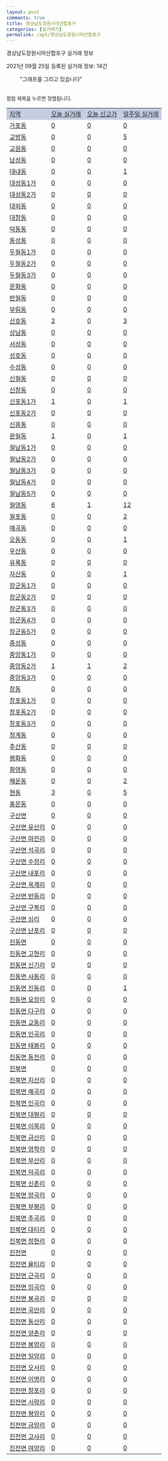 ```yaml
---
layout: post
comments: true
title: 경상남도창원시마산합포구
categories: [실거래가]
permalink: /apt/경상남도창원시마산합포구
---
```


경상남도창원시마산합포구 실거래 정보

2021년 09월 25일 등록된 실거래 정보: 14건

<!--<script async src="https://pagead2.googlesyndication.com/pagead/js/adsbygoogle.js?client=ca-pub-3485438051770037"
 crossorigin="anonymous"></script>-->

<script type="text/javascript">
  google.charts.load('current', {'packages':['corechart']});
  google.charts.setOnLoadCallback(drawChart);

  function drawChart() {
    var data = google.visualization.arrayToDataTable([['거래일', '매매', '전월세', '전매'], ['21-01', 254, 306, 100], ['21-02', 197, 284, 106], ['21-03', 251, 271, 85], ['21-04', 342, 184, 222], ['21-05', 287, 224, 243], ['21-06', 263, 254, 40], ['21-07', 269, 207, 31], ['21-08', 277, 181, 47], ['21-09', 92, 60, 13]]);

    var options = {
      title: '최근 1년간 유형별 거래량 추이',
      legend: { position: 'bottom' }
    };

    setTimeout(function() {
        var chart = new google.visualization.LineChart(document.getElementById('columnchart_material'));
        chart.draw(data, (options));
        document.getElementById('loading').style.display = 'none';
        var dayLabel = (new Date()).getDay();
        if (dayLabel < 2) {
            sorttable.innerSortFunction.apply(document.getElementById('week'), []);
            sorttable.innerSortFunction.apply(document.getElementById('week'), []);        
        }
        else {
            sorttable.innerSortFunction.apply(document.getElementById('today'), []);
            sorttable.innerSortFunction.apply(document.getElementById('today'), []);
        }
    }, 200);

  }
</script>

<div id="loading" style="z-index:20; display: block; margin-left: 35px">"그래프를 그리고 있습니다"</div>
<div id="columnchart_material" style="width: 95%; margin-left: -35px; display: block"></div>
<!--<div style="width: 95%; margin-left: -35px; display: block">
      <script async src="https://pagead2.googlesyndication.com/pagead/js/adsbygoogle.js?client=ca-pub-3485438051770037"
          crossorigin="anonymous"></script>
      <ins class="adsbygoogle"
          style="display:block"
          data-ad-format="fluid"
          data-ad-layout-key="-fb+5w+4e-db+86"
          data-ad-client="ca-pub-3485438051770037"
          data-ad-slot="1827090281"></ins>
      <script>
          (adsbygoogle = window.adsbygoogle || []).push({});
      </script>
</div>-->
<br>

<font size='small' style='font-size: small;'>컬럼 제목을 누르면 정렬됩니다.</font>
<table class="sortable">
  <tr style='background-color: rgba(114, 132, 186,0.4);'>
    <td id="region"><a href="#">지역</a></td>
    <td id="today"><a href="#">오늘 실거래</a></td>
    <td id="today_new"><a href="#">오늘 신고가</a></td>
    <td id="week"><a href="#">일주일 실거래</a></td>
  </tr>

  
  <tr class="item">
    <td><a href="경상남도창원시마산합포구가포동">가포동</a></td>
    <td><a href="경상남도창원시마산합포구가포동">0</a></td>
    <td><a href="경상남도창원시마산합포구가포동">0</a></td>
    <td><a href="경상남도창원시마산합포구가포동">0</a></td>
  </tr>
    

  <tr class="item">
    <td><a href="경상남도창원시마산합포구교방동">교방동</a></td>
    <td><a href="경상남도창원시마산합포구교방동">0</a></td>
    <td><a href="경상남도창원시마산합포구교방동">0</a></td>
    <td><a href="경상남도창원시마산합포구교방동">5</a></td>
  </tr>
    

  <tr class="item">
    <td><a href="경상남도창원시마산합포구교원동">교원동</a></td>
    <td><a href="경상남도창원시마산합포구교원동">0</a></td>
    <td><a href="경상남도창원시마산합포구교원동">0</a></td>
    <td><a href="경상남도창원시마산합포구교원동">0</a></td>
  </tr>
    

  <tr class="item">
    <td><a href="경상남도창원시마산합포구남성동">남성동</a></td>
    <td><a href="경상남도창원시마산합포구남성동">0</a></td>
    <td><a href="경상남도창원시마산합포구남성동">0</a></td>
    <td><a href="경상남도창원시마산합포구남성동">0</a></td>
  </tr>
    

  <tr class="item">
    <td><a href="경상남도창원시마산합포구대내동">대내동</a></td>
    <td><a href="경상남도창원시마산합포구대내동">0</a></td>
    <td><a href="경상남도창원시마산합포구대내동">0</a></td>
    <td><a href="경상남도창원시마산합포구대내동">1</a></td>
  </tr>
    

  <tr class="item">
    <td><a href="경상남도창원시마산합포구대성동1가">대성동1가</a></td>
    <td><a href="경상남도창원시마산합포구대성동1가">0</a></td>
    <td><a href="경상남도창원시마산합포구대성동1가">0</a></td>
    <td><a href="경상남도창원시마산합포구대성동1가">0</a></td>
  </tr>
    

  <tr class="item">
    <td><a href="경상남도창원시마산합포구대성동2가">대성동2가</a></td>
    <td><a href="경상남도창원시마산합포구대성동2가">0</a></td>
    <td><a href="경상남도창원시마산합포구대성동2가">0</a></td>
    <td><a href="경상남도창원시마산합포구대성동2가">0</a></td>
  </tr>
    

  <tr class="item">
    <td><a href="경상남도창원시마산합포구대외동">대외동</a></td>
    <td><a href="경상남도창원시마산합포구대외동">0</a></td>
    <td><a href="경상남도창원시마산합포구대외동">0</a></td>
    <td><a href="경상남도창원시마산합포구대외동">0</a></td>
  </tr>
    

  <tr class="item">
    <td><a href="경상남도창원시마산합포구대창동">대창동</a></td>
    <td><a href="경상남도창원시마산합포구대창동">0</a></td>
    <td><a href="경상남도창원시마산합포구대창동">0</a></td>
    <td><a href="경상남도창원시마산합포구대창동">0</a></td>
  </tr>
    

  <tr class="item">
    <td><a href="경상남도창원시마산합포구덕동동">덕동동</a></td>
    <td><a href="경상남도창원시마산합포구덕동동">0</a></td>
    <td><a href="경상남도창원시마산합포구덕동동">0</a></td>
    <td><a href="경상남도창원시마산합포구덕동동">0</a></td>
  </tr>
    

  <tr class="item">
    <td><a href="경상남도창원시마산합포구동성동">동성동</a></td>
    <td><a href="경상남도창원시마산합포구동성동">0</a></td>
    <td><a href="경상남도창원시마산합포구동성동">0</a></td>
    <td><a href="경상남도창원시마산합포구동성동">0</a></td>
  </tr>
    

  <tr class="item">
    <td><a href="경상남도창원시마산합포구두월동1가">두월동1가</a></td>
    <td><a href="경상남도창원시마산합포구두월동1가">0</a></td>
    <td><a href="경상남도창원시마산합포구두월동1가">0</a></td>
    <td><a href="경상남도창원시마산합포구두월동1가">0</a></td>
  </tr>
    

  <tr class="item">
    <td><a href="경상남도창원시마산합포구두월동2가">두월동2가</a></td>
    <td><a href="경상남도창원시마산합포구두월동2가">0</a></td>
    <td><a href="경상남도창원시마산합포구두월동2가">0</a></td>
    <td><a href="경상남도창원시마산합포구두월동2가">0</a></td>
  </tr>
    

  <tr class="item">
    <td><a href="경상남도창원시마산합포구두월동3가">두월동3가</a></td>
    <td><a href="경상남도창원시마산합포구두월동3가">0</a></td>
    <td><a href="경상남도창원시마산합포구두월동3가">0</a></td>
    <td><a href="경상남도창원시마산합포구두월동3가">0</a></td>
  </tr>
    

  <tr class="item">
    <td><a href="경상남도창원시마산합포구문화동">문화동</a></td>
    <td><a href="경상남도창원시마산합포구문화동">0</a></td>
    <td><a href="경상남도창원시마산합포구문화동">0</a></td>
    <td><a href="경상남도창원시마산합포구문화동">0</a></td>
  </tr>
    

  <tr class="item">
    <td><a href="경상남도창원시마산합포구반월동">반월동</a></td>
    <td><a href="경상남도창원시마산합포구반월동">0</a></td>
    <td><a href="경상남도창원시마산합포구반월동">0</a></td>
    <td><a href="경상남도창원시마산합포구반월동">0</a></td>
  </tr>
    

  <tr class="item">
    <td><a href="경상남도창원시마산합포구부림동">부림동</a></td>
    <td><a href="경상남도창원시마산합포구부림동">0</a></td>
    <td><a href="경상남도창원시마산합포구부림동">0</a></td>
    <td><a href="경상남도창원시마산합포구부림동">0</a></td>
  </tr>
    

  <tr class="item">
    <td><a href="경상남도창원시마산합포구산호동">산호동</a></td>
    <td><a href="경상남도창원시마산합포구산호동">2</a></td>
    <td><a href="경상남도창원시마산합포구산호동">0</a></td>
    <td><a href="경상남도창원시마산합포구산호동">3</a></td>
  </tr>
    

  <tr class="item">
    <td><a href="경상남도창원시마산합포구상남동">상남동</a></td>
    <td><a href="경상남도창원시마산합포구상남동">0</a></td>
    <td><a href="경상남도창원시마산합포구상남동">0</a></td>
    <td><a href="경상남도창원시마산합포구상남동">0</a></td>
  </tr>
    

  <tr class="item">
    <td><a href="경상남도창원시마산합포구서성동">서성동</a></td>
    <td><a href="경상남도창원시마산합포구서성동">0</a></td>
    <td><a href="경상남도창원시마산합포구서성동">0</a></td>
    <td><a href="경상남도창원시마산합포구서성동">0</a></td>
  </tr>
    

  <tr class="item">
    <td><a href="경상남도창원시마산합포구성호동">성호동</a></td>
    <td><a href="경상남도창원시마산합포구성호동">0</a></td>
    <td><a href="경상남도창원시마산합포구성호동">0</a></td>
    <td><a href="경상남도창원시마산합포구성호동">0</a></td>
  </tr>
    

  <tr class="item">
    <td><a href="경상남도창원시마산합포구수성동">수성동</a></td>
    <td><a href="경상남도창원시마산합포구수성동">0</a></td>
    <td><a href="경상남도창원시마산합포구수성동">0</a></td>
    <td><a href="경상남도창원시마산합포구수성동">0</a></td>
  </tr>
    

  <tr class="item">
    <td><a href="경상남도창원시마산합포구신월동">신월동</a></td>
    <td><a href="경상남도창원시마산합포구신월동">0</a></td>
    <td><a href="경상남도창원시마산합포구신월동">0</a></td>
    <td><a href="경상남도창원시마산합포구신월동">0</a></td>
  </tr>
    

  <tr class="item">
    <td><a href="경상남도창원시마산합포구신창동">신창동</a></td>
    <td><a href="경상남도창원시마산합포구신창동">0</a></td>
    <td><a href="경상남도창원시마산합포구신창동">0</a></td>
    <td><a href="경상남도창원시마산합포구신창동">0</a></td>
  </tr>
    

  <tr class="item">
    <td><a href="경상남도창원시마산합포구신포동1가">신포동1가</a></td>
    <td><a href="경상남도창원시마산합포구신포동1가">1</a></td>
    <td><a href="경상남도창원시마산합포구신포동1가">0</a></td>
    <td><a href="경상남도창원시마산합포구신포동1가">1</a></td>
  </tr>
    

  <tr class="item">
    <td><a href="경상남도창원시마산합포구신포동2가">신포동2가</a></td>
    <td><a href="경상남도창원시마산합포구신포동2가">0</a></td>
    <td><a href="경상남도창원시마산합포구신포동2가">0</a></td>
    <td><a href="경상남도창원시마산합포구신포동2가">0</a></td>
  </tr>
    

  <tr class="item">
    <td><a href="경상남도창원시마산합포구신흥동">신흥동</a></td>
    <td><a href="경상남도창원시마산합포구신흥동">0</a></td>
    <td><a href="경상남도창원시마산합포구신흥동">0</a></td>
    <td><a href="경상남도창원시마산합포구신흥동">0</a></td>
  </tr>
    

  <tr class="item">
    <td><a href="경상남도창원시마산합포구완월동">완월동</a></td>
    <td><a href="경상남도창원시마산합포구완월동">1</a></td>
    <td><a href="경상남도창원시마산합포구완월동">0</a></td>
    <td><a href="경상남도창원시마산합포구완월동">1</a></td>
  </tr>
    

  <tr class="item">
    <td><a href="경상남도창원시마산합포구월남동1가">월남동1가</a></td>
    <td><a href="경상남도창원시마산합포구월남동1가">0</a></td>
    <td><a href="경상남도창원시마산합포구월남동1가">0</a></td>
    <td><a href="경상남도창원시마산합포구월남동1가">0</a></td>
  </tr>
    

  <tr class="item">
    <td><a href="경상남도창원시마산합포구월남동2가">월남동2가</a></td>
    <td><a href="경상남도창원시마산합포구월남동2가">0</a></td>
    <td><a href="경상남도창원시마산합포구월남동2가">0</a></td>
    <td><a href="경상남도창원시마산합포구월남동2가">0</a></td>
  </tr>
    

  <tr class="item">
    <td><a href="경상남도창원시마산합포구월남동3가">월남동3가</a></td>
    <td><a href="경상남도창원시마산합포구월남동3가">0</a></td>
    <td><a href="경상남도창원시마산합포구월남동3가">0</a></td>
    <td><a href="경상남도창원시마산합포구월남동3가">0</a></td>
  </tr>
    

  <tr class="item">
    <td><a href="경상남도창원시마산합포구월남동4가">월남동4가</a></td>
    <td><a href="경상남도창원시마산합포구월남동4가">0</a></td>
    <td><a href="경상남도창원시마산합포구월남동4가">0</a></td>
    <td><a href="경상남도창원시마산합포구월남동4가">0</a></td>
  </tr>
    

  <tr class="item">
    <td><a href="경상남도창원시마산합포구월남동5가">월남동5가</a></td>
    <td><a href="경상남도창원시마산합포구월남동5가">0</a></td>
    <td><a href="경상남도창원시마산합포구월남동5가">0</a></td>
    <td><a href="경상남도창원시마산합포구월남동5가">0</a></td>
  </tr>
    

  <tr class="item">
    <td><a href="경상남도창원시마산합포구월영동">월영동</a></td>
    <td><a href="경상남도창원시마산합포구월영동">6</a></td>
    <td><a href="경상남도창원시마산합포구월영동">1</a></td>
    <td><a href="경상남도창원시마산합포구월영동">12</a></td>
  </tr>
    

  <tr class="item">
    <td><a href="경상남도창원시마산합포구월포동">월포동</a></td>
    <td><a href="경상남도창원시마산합포구월포동">0</a></td>
    <td><a href="경상남도창원시마산합포구월포동">0</a></td>
    <td><a href="경상남도창원시마산합포구월포동">2</a></td>
  </tr>
    

  <tr class="item">
    <td><a href="경상남도창원시마산합포구예곡동">예곡동</a></td>
    <td><a href="경상남도창원시마산합포구예곡동">0</a></td>
    <td><a href="경상남도창원시마산합포구예곡동">0</a></td>
    <td><a href="경상남도창원시마산합포구예곡동">0</a></td>
  </tr>
    

  <tr class="item">
    <td><a href="경상남도창원시마산합포구오동동">오동동</a></td>
    <td><a href="경상남도창원시마산합포구오동동">0</a></td>
    <td><a href="경상남도창원시마산합포구오동동">0</a></td>
    <td><a href="경상남도창원시마산합포구오동동">1</a></td>
  </tr>
    

  <tr class="item">
    <td><a href="경상남도창원시마산합포구우산동">우산동</a></td>
    <td><a href="경상남도창원시마산합포구우산동">0</a></td>
    <td><a href="경상남도창원시마산합포구우산동">0</a></td>
    <td><a href="경상남도창원시마산합포구우산동">0</a></td>
  </tr>
    

  <tr class="item">
    <td><a href="경상남도창원시마산합포구유록동">유록동</a></td>
    <td><a href="경상남도창원시마산합포구유록동">0</a></td>
    <td><a href="경상남도창원시마산합포구유록동">0</a></td>
    <td><a href="경상남도창원시마산합포구유록동">0</a></td>
  </tr>
    

  <tr class="item">
    <td><a href="경상남도창원시마산합포구자산동">자산동</a></td>
    <td><a href="경상남도창원시마산합포구자산동">0</a></td>
    <td><a href="경상남도창원시마산합포구자산동">0</a></td>
    <td><a href="경상남도창원시마산합포구자산동">1</a></td>
  </tr>
    

  <tr class="item">
    <td><a href="경상남도창원시마산합포구장군동1가">장군동1가</a></td>
    <td><a href="경상남도창원시마산합포구장군동1가">0</a></td>
    <td><a href="경상남도창원시마산합포구장군동1가">0</a></td>
    <td><a href="경상남도창원시마산합포구장군동1가">0</a></td>
  </tr>
    

  <tr class="item">
    <td><a href="경상남도창원시마산합포구장군동2가">장군동2가</a></td>
    <td><a href="경상남도창원시마산합포구장군동2가">0</a></td>
    <td><a href="경상남도창원시마산합포구장군동2가">0</a></td>
    <td><a href="경상남도창원시마산합포구장군동2가">0</a></td>
  </tr>
    

  <tr class="item">
    <td><a href="경상남도창원시마산합포구장군동3가">장군동3가</a></td>
    <td><a href="경상남도창원시마산합포구장군동3가">0</a></td>
    <td><a href="경상남도창원시마산합포구장군동3가">0</a></td>
    <td><a href="경상남도창원시마산합포구장군동3가">0</a></td>
  </tr>
    

  <tr class="item">
    <td><a href="경상남도창원시마산합포구장군동4가">장군동4가</a></td>
    <td><a href="경상남도창원시마산합포구장군동4가">0</a></td>
    <td><a href="경상남도창원시마산합포구장군동4가">0</a></td>
    <td><a href="경상남도창원시마산합포구장군동4가">0</a></td>
  </tr>
    

  <tr class="item">
    <td><a href="경상남도창원시마산합포구장군동5가">장군동5가</a></td>
    <td><a href="경상남도창원시마산합포구장군동5가">0</a></td>
    <td><a href="경상남도창원시마산합포구장군동5가">0</a></td>
    <td><a href="경상남도창원시마산합포구장군동5가">0</a></td>
  </tr>
    

  <tr class="item">
    <td><a href="경상남도창원시마산합포구중성동">중성동</a></td>
    <td><a href="경상남도창원시마산합포구중성동">0</a></td>
    <td><a href="경상남도창원시마산합포구중성동">0</a></td>
    <td><a href="경상남도창원시마산합포구중성동">0</a></td>
  </tr>
    

  <tr class="item">
    <td><a href="경상남도창원시마산합포구중앙동1가">중앙동1가</a></td>
    <td><a href="경상남도창원시마산합포구중앙동1가">0</a></td>
    <td><a href="경상남도창원시마산합포구중앙동1가">0</a></td>
    <td><a href="경상남도창원시마산합포구중앙동1가">0</a></td>
  </tr>
    

  <tr class="item">
    <td><a href="경상남도창원시마산합포구중앙동2가">중앙동2가</a></td>
    <td><a href="경상남도창원시마산합포구중앙동2가">1</a></td>
    <td><a href="경상남도창원시마산합포구중앙동2가">1</a></td>
    <td><a href="경상남도창원시마산합포구중앙동2가">2</a></td>
  </tr>
    

  <tr class="item">
    <td><a href="경상남도창원시마산합포구중앙동3가">중앙동3가</a></td>
    <td><a href="경상남도창원시마산합포구중앙동3가">0</a></td>
    <td><a href="경상남도창원시마산합포구중앙동3가">0</a></td>
    <td><a href="경상남도창원시마산합포구중앙동3가">0</a></td>
  </tr>
    

  <tr class="item">
    <td><a href="경상남도창원시마산합포구창동">창동</a></td>
    <td><a href="경상남도창원시마산합포구창동">0</a></td>
    <td><a href="경상남도창원시마산합포구창동">0</a></td>
    <td><a href="경상남도창원시마산합포구창동">0</a></td>
  </tr>
    

  <tr class="item">
    <td><a href="경상남도창원시마산합포구창포동1가">창포동1가</a></td>
    <td><a href="경상남도창원시마산합포구창포동1가">0</a></td>
    <td><a href="경상남도창원시마산합포구창포동1가">0</a></td>
    <td><a href="경상남도창원시마산합포구창포동1가">0</a></td>
  </tr>
    

  <tr class="item">
    <td><a href="경상남도창원시마산합포구창포동2가">창포동2가</a></td>
    <td><a href="경상남도창원시마산합포구창포동2가">0</a></td>
    <td><a href="경상남도창원시마산합포구창포동2가">0</a></td>
    <td><a href="경상남도창원시마산합포구창포동2가">0</a></td>
  </tr>
    

  <tr class="item">
    <td><a href="경상남도창원시마산합포구창포동3가">창포동3가</a></td>
    <td><a href="경상남도창원시마산합포구창포동3가">0</a></td>
    <td><a href="경상남도창원시마산합포구창포동3가">0</a></td>
    <td><a href="경상남도창원시마산합포구창포동3가">0</a></td>
  </tr>
    

  <tr class="item">
    <td><a href="경상남도창원시마산합포구청계동">청계동</a></td>
    <td><a href="경상남도창원시마산합포구청계동">0</a></td>
    <td><a href="경상남도창원시마산합포구청계동">0</a></td>
    <td><a href="경상남도창원시마산합포구청계동">0</a></td>
  </tr>
    

  <tr class="item">
    <td><a href="경상남도창원시마산합포구추산동">추산동</a></td>
    <td><a href="경상남도창원시마산합포구추산동">0</a></td>
    <td><a href="경상남도창원시마산합포구추산동">0</a></td>
    <td><a href="경상남도창원시마산합포구추산동">0</a></td>
  </tr>
    

  <tr class="item">
    <td><a href="경상남도창원시마산합포구평화동">평화동</a></td>
    <td><a href="경상남도창원시마산합포구평화동">0</a></td>
    <td><a href="경상남도창원시마산합포구평화동">0</a></td>
    <td><a href="경상남도창원시마산합포구평화동">0</a></td>
  </tr>
    

  <tr class="item">
    <td><a href="경상남도창원시마산합포구화영동">화영동</a></td>
    <td><a href="경상남도창원시마산합포구화영동">0</a></td>
    <td><a href="경상남도창원시마산합포구화영동">0</a></td>
    <td><a href="경상남도창원시마산합포구화영동">0</a></td>
  </tr>
    

  <tr class="item">
    <td><a href="경상남도창원시마산합포구해운동">해운동</a></td>
    <td><a href="경상남도창원시마산합포구해운동">0</a></td>
    <td><a href="경상남도창원시마산합포구해운동">0</a></td>
    <td><a href="경상남도창원시마산합포구해운동">2</a></td>
  </tr>
    

  <tr class="item">
    <td><a href="경상남도창원시마산합포구현동">현동</a></td>
    <td><a href="경상남도창원시마산합포구현동">3</a></td>
    <td><a href="경상남도창원시마산합포구현동">0</a></td>
    <td><a href="경상남도창원시마산합포구현동">5</a></td>
  </tr>
    

  <tr class="item">
    <td><a href="경상남도창원시마산합포구홍문동">홍문동</a></td>
    <td><a href="경상남도창원시마산합포구홍문동">0</a></td>
    <td><a href="경상남도창원시마산합포구홍문동">0</a></td>
    <td><a href="경상남도창원시마산합포구홍문동">0</a></td>
  </tr>
    

  <tr class="item">
    <td><a href="경상남도창원시마산합포구구산면">구산면</a></td>
    <td><a href="경상남도창원시마산합포구구산면">0</a></td>
    <td><a href="경상남도창원시마산합포구구산면">0</a></td>
    <td><a href="경상남도창원시마산합포구구산면">0</a></td>
  </tr>
    

  <tr class="item">
    <td><a href="경상남도창원시마산합포구구산면유산리">구산면 유산리</a></td>
    <td><a href="경상남도창원시마산합포구구산면유산리">0</a></td>
    <td><a href="경상남도창원시마산합포구구산면유산리">0</a></td>
    <td><a href="경상남도창원시마산합포구구산면유산리">0</a></td>
  </tr>
    

  <tr class="item">
    <td><a href="경상남도창원시마산합포구구산면마전리">구산면 마전리</a></td>
    <td><a href="경상남도창원시마산합포구구산면마전리">0</a></td>
    <td><a href="경상남도창원시마산합포구구산면마전리">0</a></td>
    <td><a href="경상남도창원시마산합포구구산면마전리">0</a></td>
  </tr>
    

  <tr class="item">
    <td><a href="경상남도창원시마산합포구구산면석곡리">구산면 석곡리</a></td>
    <td><a href="경상남도창원시마산합포구구산면석곡리">0</a></td>
    <td><a href="경상남도창원시마산합포구구산면석곡리">0</a></td>
    <td><a href="경상남도창원시마산합포구구산면석곡리">0</a></td>
  </tr>
    

  <tr class="item">
    <td><a href="경상남도창원시마산합포구구산면수정리">구산면 수정리</a></td>
    <td><a href="경상남도창원시마산합포구구산면수정리">0</a></td>
    <td><a href="경상남도창원시마산합포구구산면수정리">0</a></td>
    <td><a href="경상남도창원시마산합포구구산면수정리">0</a></td>
  </tr>
    

  <tr class="item">
    <td><a href="경상남도창원시마산합포구구산면내포리">구산면 내포리</a></td>
    <td><a href="경상남도창원시마산합포구구산면내포리">0</a></td>
    <td><a href="경상남도창원시마산합포구구산면내포리">0</a></td>
    <td><a href="경상남도창원시마산합포구구산면내포리">0</a></td>
  </tr>
    

  <tr class="item">
    <td><a href="경상남도창원시마산합포구구산면옥계리">구산면 옥계리</a></td>
    <td><a href="경상남도창원시마산합포구구산면옥계리">0</a></td>
    <td><a href="경상남도창원시마산합포구구산면옥계리">0</a></td>
    <td><a href="경상남도창원시마산합포구구산면옥계리">0</a></td>
  </tr>
    

  <tr class="item">
    <td><a href="경상남도창원시마산합포구구산면반동리">구산면 반동리</a></td>
    <td><a href="경상남도창원시마산합포구구산면반동리">0</a></td>
    <td><a href="경상남도창원시마산합포구구산면반동리">0</a></td>
    <td><a href="경상남도창원시마산합포구구산면반동리">0</a></td>
  </tr>
    

  <tr class="item">
    <td><a href="경상남도창원시마산합포구구산면구복리">구산면 구복리</a></td>
    <td><a href="경상남도창원시마산합포구구산면구복리">0</a></td>
    <td><a href="경상남도창원시마산합포구구산면구복리">0</a></td>
    <td><a href="경상남도창원시마산합포구구산면구복리">0</a></td>
  </tr>
    

  <tr class="item">
    <td><a href="경상남도창원시마산합포구구산면심리">구산면 심리</a></td>
    <td><a href="경상남도창원시마산합포구구산면심리">0</a></td>
    <td><a href="경상남도창원시마산합포구구산면심리">0</a></td>
    <td><a href="경상남도창원시마산합포구구산면심리">0</a></td>
  </tr>
    

  <tr class="item">
    <td><a href="경상남도창원시마산합포구구산면난포리">구산면 난포리</a></td>
    <td><a href="경상남도창원시마산합포구구산면난포리">0</a></td>
    <td><a href="경상남도창원시마산합포구구산면난포리">0</a></td>
    <td><a href="경상남도창원시마산합포구구산면난포리">0</a></td>
  </tr>
    

  <tr class="item">
    <td><a href="경상남도창원시마산합포구진동면">진동면</a></td>
    <td><a href="경상남도창원시마산합포구진동면">0</a></td>
    <td><a href="경상남도창원시마산합포구진동면">0</a></td>
    <td><a href="경상남도창원시마산합포구진동면">0</a></td>
  </tr>
    

  <tr class="item">
    <td><a href="경상남도창원시마산합포구진동면고현리">진동면 고현리</a></td>
    <td><a href="경상남도창원시마산합포구진동면고현리">0</a></td>
    <td><a href="경상남도창원시마산합포구진동면고현리">0</a></td>
    <td><a href="경상남도창원시마산합포구진동면고현리">0</a></td>
  </tr>
    

  <tr class="item">
    <td><a href="경상남도창원시마산합포구진동면신기리">진동면 신기리</a></td>
    <td><a href="경상남도창원시마산합포구진동면신기리">0</a></td>
    <td><a href="경상남도창원시마산합포구진동면신기리">0</a></td>
    <td><a href="경상남도창원시마산합포구진동면신기리">0</a></td>
  </tr>
    

  <tr class="item">
    <td><a href="경상남도창원시마산합포구진동면사동리">진동면 사동리</a></td>
    <td><a href="경상남도창원시마산합포구진동면사동리">0</a></td>
    <td><a href="경상남도창원시마산합포구진동면사동리">0</a></td>
    <td><a href="경상남도창원시마산합포구진동면사동리">0</a></td>
  </tr>
    

  <tr class="item">
    <td><a href="경상남도창원시마산합포구진동면진동리">진동면 진동리</a></td>
    <td><a href="경상남도창원시마산합포구진동면진동리">0</a></td>
    <td><a href="경상남도창원시마산합포구진동면진동리">0</a></td>
    <td><a href="경상남도창원시마산합포구진동면진동리">1</a></td>
  </tr>
    

  <tr class="item">
    <td><a href="경상남도창원시마산합포구진동면요장리">진동면 요장리</a></td>
    <td><a href="경상남도창원시마산합포구진동면요장리">0</a></td>
    <td><a href="경상남도창원시마산합포구진동면요장리">0</a></td>
    <td><a href="경상남도창원시마산합포구진동면요장리">0</a></td>
  </tr>
    

  <tr class="item">
    <td><a href="경상남도창원시마산합포구진동면다구리">진동면 다구리</a></td>
    <td><a href="경상남도창원시마산합포구진동면다구리">0</a></td>
    <td><a href="경상남도창원시마산합포구진동면다구리">0</a></td>
    <td><a href="경상남도창원시마산합포구진동면다구리">0</a></td>
  </tr>
    

  <tr class="item">
    <td><a href="경상남도창원시마산합포구진동면교동리">진동면 교동리</a></td>
    <td><a href="경상남도창원시마산합포구진동면교동리">0</a></td>
    <td><a href="경상남도창원시마산합포구진동면교동리">0</a></td>
    <td><a href="경상남도창원시마산합포구진동면교동리">0</a></td>
  </tr>
    

  <tr class="item">
    <td><a href="경상남도창원시마산합포구진동면인곡리">진동면 인곡리</a></td>
    <td><a href="경상남도창원시마산합포구진동면인곡리">0</a></td>
    <td><a href="경상남도창원시마산합포구진동면인곡리">0</a></td>
    <td><a href="경상남도창원시마산합포구진동면인곡리">0</a></td>
  </tr>
    

  <tr class="item">
    <td><a href="경상남도창원시마산합포구진동면태봉리">진동면 태봉리</a></td>
    <td><a href="경상남도창원시마산합포구진동면태봉리">0</a></td>
    <td><a href="경상남도창원시마산합포구진동면태봉리">0</a></td>
    <td><a href="경상남도창원시마산합포구진동면태봉리">0</a></td>
  </tr>
    

  <tr class="item">
    <td><a href="경상남도창원시마산합포구진동면동전리">진동면 동전리</a></td>
    <td><a href="경상남도창원시마산합포구진동면동전리">0</a></td>
    <td><a href="경상남도창원시마산합포구진동면동전리">0</a></td>
    <td><a href="경상남도창원시마산합포구진동면동전리">0</a></td>
  </tr>
    

  <tr class="item">
    <td><a href="경상남도창원시마산합포구진북면">진북면</a></td>
    <td><a href="경상남도창원시마산합포구진북면">0</a></td>
    <td><a href="경상남도창원시마산합포구진북면">0</a></td>
    <td><a href="경상남도창원시마산합포구진북면">0</a></td>
  </tr>
    

  <tr class="item">
    <td><a href="경상남도창원시마산합포구진북면지산리">진북면 지산리</a></td>
    <td><a href="경상남도창원시마산합포구진북면지산리">0</a></td>
    <td><a href="경상남도창원시마산합포구진북면지산리">0</a></td>
    <td><a href="경상남도창원시마산합포구진북면지산리">0</a></td>
  </tr>
    

  <tr class="item">
    <td><a href="경상남도창원시마산합포구진북면예곡리">진북면 예곡리</a></td>
    <td><a href="경상남도창원시마산합포구진북면예곡리">0</a></td>
    <td><a href="경상남도창원시마산합포구진북면예곡리">0</a></td>
    <td><a href="경상남도창원시마산합포구진북면예곡리">0</a></td>
  </tr>
    

  <tr class="item">
    <td><a href="경상남도창원시마산합포구진북면인곡리">진북면 인곡리</a></td>
    <td><a href="경상남도창원시마산합포구진북면인곡리">0</a></td>
    <td><a href="경상남도창원시마산합포구진북면인곡리">0</a></td>
    <td><a href="경상남도창원시마산합포구진북면인곡리">0</a></td>
  </tr>
    

  <tr class="item">
    <td><a href="경상남도창원시마산합포구진북면대평리">진북면 대평리</a></td>
    <td><a href="경상남도창원시마산합포구진북면대평리">0</a></td>
    <td><a href="경상남도창원시마산합포구진북면대평리">0</a></td>
    <td><a href="경상남도창원시마산합포구진북면대평리">0</a></td>
  </tr>
    

  <tr class="item">
    <td><a href="경상남도창원시마산합포구진북면이목리">진북면 이목리</a></td>
    <td><a href="경상남도창원시마산합포구진북면이목리">0</a></td>
    <td><a href="경상남도창원시마산합포구진북면이목리">0</a></td>
    <td><a href="경상남도창원시마산합포구진북면이목리">0</a></td>
  </tr>
    

  <tr class="item">
    <td><a href="경상남도창원시마산합포구진북면금산리">진북면 금산리</a></td>
    <td><a href="경상남도창원시마산합포구진북면금산리">0</a></td>
    <td><a href="경상남도창원시마산합포구진북면금산리">0</a></td>
    <td><a href="경상남도창원시마산합포구진북면금산리">0</a></td>
  </tr>
    

  <tr class="item">
    <td><a href="경상남도창원시마산합포구진북면영학리">진북면 영학리</a></td>
    <td><a href="경상남도창원시마산합포구진북면영학리">0</a></td>
    <td><a href="경상남도창원시마산합포구진북면영학리">0</a></td>
    <td><a href="경상남도창원시마산합포구진북면영학리">0</a></td>
  </tr>
    

  <tr class="item">
    <td><a href="경상남도창원시마산합포구진북면부산리">진북면 부산리</a></td>
    <td><a href="경상남도창원시마산합포구진북면부산리">0</a></td>
    <td><a href="경상남도창원시마산합포구진북면부산리">0</a></td>
    <td><a href="경상남도창원시마산합포구진북면부산리">0</a></td>
  </tr>
    

  <tr class="item">
    <td><a href="경상남도창원시마산합포구진북면덕곡리">진북면 덕곡리</a></td>
    <td><a href="경상남도창원시마산합포구진북면덕곡리">0</a></td>
    <td><a href="경상남도창원시마산합포구진북면덕곡리">0</a></td>
    <td><a href="경상남도창원시마산합포구진북면덕곡리">0</a></td>
  </tr>
    

  <tr class="item">
    <td><a href="경상남도창원시마산합포구진북면신촌리">진북면 신촌리</a></td>
    <td><a href="경상남도창원시마산합포구진북면신촌리">0</a></td>
    <td><a href="경상남도창원시마산합포구진북면신촌리">0</a></td>
    <td><a href="경상남도창원시마산합포구진북면신촌리">0</a></td>
  </tr>
    

  <tr class="item">
    <td><a href="경상남도창원시마산합포구진북면망곡리">진북면 망곡리</a></td>
    <td><a href="경상남도창원시마산합포구진북면망곡리">0</a></td>
    <td><a href="경상남도창원시마산합포구진북면망곡리">0</a></td>
    <td><a href="경상남도창원시마산합포구진북면망곡리">0</a></td>
  </tr>
    

  <tr class="item">
    <td><a href="경상남도창원시마산합포구진북면부평리">진북면 부평리</a></td>
    <td><a href="경상남도창원시마산합포구진북면부평리">0</a></td>
    <td><a href="경상남도창원시마산합포구진북면부평리">0</a></td>
    <td><a href="경상남도창원시마산합포구진북면부평리">0</a></td>
  </tr>
    

  <tr class="item">
    <td><a href="경상남도창원시마산합포구진북면추곡리">진북면 추곡리</a></td>
    <td><a href="경상남도창원시마산합포구진북면추곡리">0</a></td>
    <td><a href="경상남도창원시마산합포구진북면추곡리">0</a></td>
    <td><a href="경상남도창원시마산합포구진북면추곡리">0</a></td>
  </tr>
    

  <tr class="item">
    <td><a href="경상남도창원시마산합포구진북면대티리">진북면 대티리</a></td>
    <td><a href="경상남도창원시마산합포구진북면대티리">0</a></td>
    <td><a href="경상남도창원시마산합포구진북면대티리">0</a></td>
    <td><a href="경상남도창원시마산합포구진북면대티리">0</a></td>
  </tr>
    

  <tr class="item">
    <td><a href="경상남도창원시마산합포구진북면정현리">진북면 정현리</a></td>
    <td><a href="경상남도창원시마산합포구진북면정현리">0</a></td>
    <td><a href="경상남도창원시마산합포구진북면정현리">0</a></td>
    <td><a href="경상남도창원시마산합포구진북면정현리">0</a></td>
  </tr>
    

  <tr class="item">
    <td><a href="경상남도창원시마산합포구진전면">진전면</a></td>
    <td><a href="경상남도창원시마산합포구진전면">0</a></td>
    <td><a href="경상남도창원시마산합포구진전면">0</a></td>
    <td><a href="경상남도창원시마산합포구진전면">0</a></td>
  </tr>
    

  <tr class="item">
    <td><a href="경상남도창원시마산합포구진전면율티리">진전면 율티리</a></td>
    <td><a href="경상남도창원시마산합포구진전면율티리">0</a></td>
    <td><a href="경상남도창원시마산합포구진전면율티리">0</a></td>
    <td><a href="경상남도창원시마산합포구진전면율티리">0</a></td>
  </tr>
    

  <tr class="item">
    <td><a href="경상남도창원시마산합포구진전면근곡리">진전면 근곡리</a></td>
    <td><a href="경상남도창원시마산합포구진전면근곡리">0</a></td>
    <td><a href="경상남도창원시마산합포구진전면근곡리">0</a></td>
    <td><a href="경상남도창원시마산합포구진전면근곡리">0</a></td>
  </tr>
    

  <tr class="item">
    <td><a href="경상남도창원시마산합포구진전면임곡리">진전면 임곡리</a></td>
    <td><a href="경상남도창원시마산합포구진전면임곡리">0</a></td>
    <td><a href="경상남도창원시마산합포구진전면임곡리">0</a></td>
    <td><a href="경상남도창원시마산합포구진전면임곡리">0</a></td>
  </tr>
    

  <tr class="item">
    <td><a href="경상남도창원시마산합포구진전면봉곡리">진전면 봉곡리</a></td>
    <td><a href="경상남도창원시마산합포구진전면봉곡리">0</a></td>
    <td><a href="경상남도창원시마산합포구진전면봉곡리">0</a></td>
    <td><a href="경상남도창원시마산합포구진전면봉곡리">0</a></td>
  </tr>
    

  <tr class="item">
    <td><a href="경상남도창원시마산합포구진전면곡안리">진전면 곡안리</a></td>
    <td><a href="경상남도창원시마산합포구진전면곡안리">0</a></td>
    <td><a href="경상남도창원시마산합포구진전면곡안리">0</a></td>
    <td><a href="경상남도창원시마산합포구진전면곡안리">0</a></td>
  </tr>
    

  <tr class="item">
    <td><a href="경상남도창원시마산합포구진전면동산리">진전면 동산리</a></td>
    <td><a href="경상남도창원시마산합포구진전면동산리">0</a></td>
    <td><a href="경상남도창원시마산합포구진전면동산리">0</a></td>
    <td><a href="경상남도창원시마산합포구진전면동산리">0</a></td>
  </tr>
    

  <tr class="item">
    <td><a href="경상남도창원시마산합포구진전면양촌리">진전면 양촌리</a></td>
    <td><a href="경상남도창원시마산합포구진전면양촌리">0</a></td>
    <td><a href="경상남도창원시마산합포구진전면양촌리">0</a></td>
    <td><a href="경상남도창원시마산합포구진전면양촌리">0</a></td>
  </tr>
    

  <tr class="item">
    <td><a href="경상남도창원시마산합포구진전면봉암리">진전면 봉암리</a></td>
    <td><a href="경상남도창원시마산합포구진전면봉암리">0</a></td>
    <td><a href="경상남도창원시마산합포구진전면봉암리">0</a></td>
    <td><a href="경상남도창원시마산합포구진전면봉암리">0</a></td>
  </tr>
    

  <tr class="item">
    <td><a href="경상남도창원시마산합포구진전면일암리">진전면 일암리</a></td>
    <td><a href="경상남도창원시마산합포구진전면일암리">0</a></td>
    <td><a href="경상남도창원시마산합포구진전면일암리">0</a></td>
    <td><a href="경상남도창원시마산합포구진전면일암리">0</a></td>
  </tr>
    

  <tr class="item">
    <td><a href="경상남도창원시마산합포구진전면오서리">진전면 오서리</a></td>
    <td><a href="경상남도창원시마산합포구진전면오서리">0</a></td>
    <td><a href="경상남도창원시마산합포구진전면오서리">0</a></td>
    <td><a href="경상남도창원시마산합포구진전면오서리">0</a></td>
  </tr>
    

  <tr class="item">
    <td><a href="경상남도창원시마산합포구진전면이명리">진전면 이명리</a></td>
    <td><a href="경상남도창원시마산합포구진전면이명리">0</a></td>
    <td><a href="경상남도창원시마산합포구진전면이명리">0</a></td>
    <td><a href="경상남도창원시마산합포구진전면이명리">0</a></td>
  </tr>
    

  <tr class="item">
    <td><a href="경상남도창원시마산합포구진전면창포리">진전면 창포리</a></td>
    <td><a href="경상남도창원시마산합포구진전면창포리">0</a></td>
    <td><a href="경상남도창원시마산합포구진전면창포리">0</a></td>
    <td><a href="경상남도창원시마산합포구진전면창포리">0</a></td>
  </tr>
    

  <tr class="item">
    <td><a href="경상남도창원시마산합포구진전면시락리">진전면 시락리</a></td>
    <td><a href="경상남도창원시마산합포구진전면시락리">0</a></td>
    <td><a href="경상남도창원시마산합포구진전면시락리">0</a></td>
    <td><a href="경상남도창원시마산합포구진전면시락리">0</a></td>
  </tr>
    

  <tr class="item">
    <td><a href="경상남도창원시마산합포구진전면평암리">진전면 평암리</a></td>
    <td><a href="경상남도창원시마산합포구진전면평암리">0</a></td>
    <td><a href="경상남도창원시마산합포구진전면평암리">0</a></td>
    <td><a href="경상남도창원시마산합포구진전면평암리">0</a></td>
  </tr>
    

  <tr class="item">
    <td><a href="경상남도창원시마산합포구진전면금암리">진전면 금암리</a></td>
    <td><a href="경상남도창원시마산합포구진전면금암리">0</a></td>
    <td><a href="경상남도창원시마산합포구진전면금암리">0</a></td>
    <td><a href="경상남도창원시마산합포구진전면금암리">0</a></td>
  </tr>
    

  <tr class="item">
    <td><a href="경상남도창원시마산합포구진전면고사리">진전면 고사리</a></td>
    <td><a href="경상남도창원시마산합포구진전면고사리">0</a></td>
    <td><a href="경상남도창원시마산합포구진전면고사리">0</a></td>
    <td><a href="경상남도창원시마산합포구진전면고사리">0</a></td>
  </tr>
    

  <tr class="item">
    <td><a href="경상남도창원시마산합포구진전면여양리">진전면 여양리</a></td>
    <td><a href="경상남도창원시마산합포구진전면여양리">0</a></td>
    <td><a href="경상남도창원시마산합포구진전면여양리">0</a></td>
    <td><a href="경상남도창원시마산합포구진전면여양리">0</a></td>
  </tr>
    


</table>


    